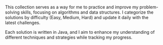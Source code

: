  This collection serves as a way for me to practice and improve my problem-solving skills, focusing on algorithms and data structures. I categorize the solutions by difficulty (Easy, Medium, Hard) and update it daily with the latest challenges.

Each solution is written in Java, and I aim to enhance my understanding of different techniques and strategies while tracking my progress.


